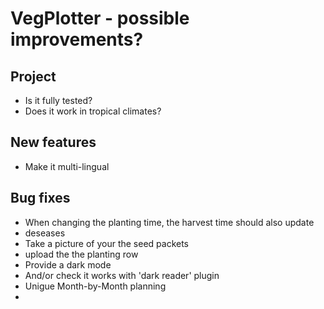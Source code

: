# VegPlotter - possible improvements?

## Project
- Is it fully tested?
- Does it work in tropical climates?

## New features
- Make it multi-lingual

## Bug fixes
- When changing the planting time, the harvest time should also update
- deseases
- Take a picture of your the seed packets 
- upload the the planting row
- Provide a dark mode
- And/or check it works with 'dark reader' plugin 
- Unigue Month-by-Month planning
- 
